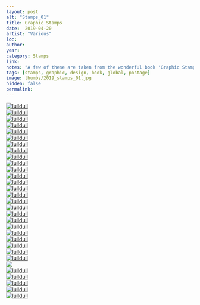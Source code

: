 ```yaml
---
layout: post
alt: "Stamps_01"
title: Graphic Stamps
date:  2019-04-20
artist: "Various"
loc: 
author: 
year: 
category: Stamps
link: 
notes: "A few of these are taken from the wonderful book 'Graphic Stamps' from Unit Editions. Acquire it if you can."
tags: [stamps, graphic, design, book, global, postage]
image: thumbs/2019_stamps_01.jpg
hidden: false
permalink:
---
```






<div class="post_image">
	<a href="{{ site.baseurl }}/images/posts/2019_stamps_01/001.jpg" target="_blank">
	<img src="{{ site.baseurl }}/images/posts/2019_stamps_01/001.jpg" alt="lulldull"></a>
</div>

<div class="post_image">
	<a href="{{ site.baseurl }}/images/posts/2019_stamps_01/002.jpg" target="_blank">
	<img src="{{ site.baseurl }}/images/posts/2019_stamps_01/002.jpg" alt="lulldull"></a>
</div>

<div class="post_image">
	<a href="{{ site.baseurl }}/images/posts/2019_stamps_01/003.jpg" target="_blank">
	<img src="{{ site.baseurl }}/images/posts/2019_stamps_01/003.jpg" alt="lulldull"></a>
</div>

<div class="post_image">
	<a href="{{ site.baseurl }}/images/posts/2019_stamps_01/004.jpg" target="_blank">
	<img src="{{ site.baseurl }}/images/posts/2019_stamps_01/004.jpg" alt="lulldull"></a>
</div>

<div class="post_image">
	<a href="{{ site.baseurl }}/images/posts/2019_stamps_01/005.jpg" target="_blank">
	<img src="{{ site.baseurl }}/images/posts/2019_stamps_01/005.jpg" alt="lulldull"></a>
</div>

<div class="post_image">
	<a href="{{ site.baseurl }}/images/posts/2019_stamps_01/006.jpg" target="_blank">
	<img src="{{ site.baseurl }}/images/posts/2019_stamps_01/006.jpg" alt="lulldull"></a>
</div>

<div class="post_image">
	<a href="{{ site.baseurl }}/images/posts/2019_stamps_01/007.jpg" target="_blank">
	<img src="{{ site.baseurl }}/images/posts/2019_stamps_01/007.jpg" alt="lulldull"></a>
</div>

<div class="post_image">
	<a href="{{ site.baseurl }}/images/posts/2019_stamps_01/008.jpg" target="_blank">
	<img src="{{ site.baseurl }}/images/posts/2019_stamps_01/008.jpg" alt="lulldull"></a>
</div>

<div class="post_image">
	<a href="{{ site.baseurl }}/images/posts/2019_stamps_01/009.jpg" target="_blank">
	<img src="{{ site.baseurl }}/images/posts/2019_stamps_01/009.jpg" alt="lulldull"></a>
</div>

<div class="post_image">
	<a href="{{ site.baseurl }}/images/posts/2019_stamps_01/010.jpg" target="_blank">
	<img src="{{ site.baseurl }}/images/posts/2019_stamps_01/010.jpg" alt="lulldull"></a>
</div>

<div class="post_image">
	<a href="{{ site.baseurl }}/images/posts/2019_stamps_01/011.jpg" target="_blank">
	<img src="{{ site.baseurl }}/images/posts/2019_stamps_01/011.jpg" alt="lulldull"></a>
</div>

<div class="post_image">
	<a href="{{ site.baseurl }}/images/posts/2019_stamps_01/012.jpg" target="_blank">
	<img src="{{ site.baseurl }}/images/posts/2019_stamps_01/012.jpg" alt="lulldull"></a>
</div>

<div class="post_image">
	<a href="{{ site.baseurl }}/images/posts/2019_stamps_01/013.jpg" target="_blank">
	<img src="{{ site.baseurl }}/images/posts/2019_stamps_01/013.jpg" alt="lulldull"></a>
</div>


<div class="post_image">
	<a href="{{ site.baseurl }}/images/posts/2019_stamps_01/014.jpg" target="_blank">
	<img src="{{ site.baseurl }}/images/posts/2019_stamps_01/014.jpg" alt="lulldull"></a>
</div>


<div class="post_image">
	<a href="{{ site.baseurl }}/images/posts/2019_stamps_01/015.jpg" target="_blank">
	<img src="{{ site.baseurl }}/images/posts/2019_stamps_01/015.jpg" alt="lulldull"></a>
</div>

<div class="post_image">
	<a href="{{ site.baseurl }}/images/posts/2019_stamps_01/016.jpg" target="_blank">
	<img src="{{ site.baseurl }}/images/posts/2019_stamps_01/016.jpg" alt="lulldull"></a>
</div>

<div class="post_image">
	<a href="{{ site.baseurl }}/images/posts/2019_stamps_01/017.jpg" target="_blank">
	<img src="{{ site.baseurl }}/images/posts/2019_stamps_01/017.jpg" alt="lulldull"></a>
</div>

<div class="post_image">
	<a href="{{ site.baseurl }}/images/posts/2019_stamps_01/018.jpg" target="_blank">
	<img src="{{ site.baseurl }}/images/posts/2019_stamps_01/018.jpg" alt="lulldull"></a>
</div>

<div class="post_image">
	<a href="{{ site.baseurl }}/images/posts/2019_stamps_01/019.jpg" target="_blank">
	<img src="{{ site.baseurl }}/images/posts/2019_stamps_01/019.jpg" alt="lulldull"></a>
</div>

<div class="post_image">
	<a href="{{ site.baseurl }}/images/posts/2019_stamps_01/020.jpg" target="_blank">
	<img src="{{ site.baseurl }}/images/posts/2019_stamps_01/020.jpg" alt="lulldull"></a>
</div>

<div class="post_image">
	<a href="{{ site.baseurl }}/images/posts/2019_stamps_01/021.jpg" target="_blank">
	<img src="{{ site.baseurl }}/images/posts/2019_stamps_01/021.jpg" alt="lulldull"></a>
</div>

<div class="post_image">
	<a href="{{ site.baseurl }}/images/posts/2019_stamps_01/022.jpg" target="_blank">
	<img src="{{ site.baseurl }}/images/posts/2019_stamps_01/022.jpg" alt="lulldull"></a>
</div>


<div class="post_image">
	<a href="{{ site.baseurl }}/images/posts/2019_stamps_01/023.jpg" target="_blank">
	<img src="{{ site.baseurl }}/images/posts/2019_stamps_01/023.jpg" alt="lulldull"></a>
</div>

<div class="post_image">
	<a href="{{ site.baseurl }}/images/posts/2019_stamps_01/024.jpg" target="_blank">
	<img src="{{ site.baseurl }}/images/posts/2019_stamps_01/024.jpg" alt="lulldull"></a>
</div>

<div class="post_image">
	<a href="{{ site.baseurl }}/images/posts/2019_stamps_01/025.jpg" target="_blank">
	<img src="{{ site.baseurl }}/images/posts/2019_stamps_01/025.jpg" alt="lulldull"></a>
</div>

<div class="post_image">
	<a href="{{ site.baseurl }}/images/posts/2019_stamps_01/026.jpg" target="_blank">
	<img src="{{ site.baseurl }}/images/posts/2019_stamps_01/026.jpg" valt="lulldull"></a>
</div>

<div class="post_image">
	<a href="{{ site.baseurl }}/images/posts/2019_stamps_01/027.jpg" target="_blank">
	<img src="{{ site.baseurl }}/images/posts/2019_stamps_01/027.jpg" alt="lulldull"></a>
</div>

<div class="post_image">
	<a href="{{ site.baseurl }}/images/posts/2019_stamps_01/028.jpg" target="_blank">
	<img src="{{ site.baseurl }}/images/posts/2019_stamps_01/028.jpg" alt="lulldull"></a>
</div>

<div class="post_image">
	<a href="{{ site.baseurl }}/images/posts/2019_stamps_01/029.jpg" target="_blank">
	<img src="{{ site.baseurl }}/images/posts/2019_stamps_01/029.jpg" alt="lulldull"></a>
</div>

<div class="post_image">
	<a href="{{ site.baseurl }}/images/posts/2019_stamps_01/030.jpg" target="_blank">
	<img src="{{ site.baseurl }}/images/posts/2019_stamps_01/030.jpg" alt="lulldull"></a>
</div>


<div class="post_image">
	<a href="{{ site.baseurl }}/images/posts/2019_stamps_01/031.jpg" target="_blank">
	<img src="{{ site.baseurl }}/images/posts/2019_stamps_01/031.jpg" alt="lulldull"></a>
</div>

